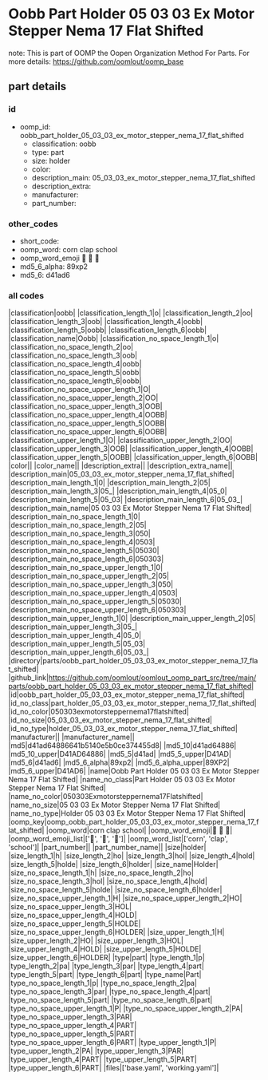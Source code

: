# Oobb Part Holder 05 03 03 Ex Motor Stepper Nema 17 Flat Shifted  

note: This is part of OOMP the Oopen Organization Method For Parts. For more details: https://github.com/oomlout/oomp_base

##  part details





### id
* oomp_id: oobb_part_holder_05_03_03_ex_motor_stepper_nema_17_flat_shifted
  * classification: oobb
  * type: part
  * size: holder
  * color: 
  * description_main: 05_03_03_ex_motor_stepper_nema_17_flat_shifted
  * description_extra: 
  * manufacturer: 
  * part_number: 

### other_codes
* short_code: 
* oomp_word: corn clap school
* oomp_word_emoji :corn: :clap: :school:
* md5_6_alpha: 89xp2
* md5_6: d41ad6

### all codes 
|classification|oobb|
|classification_length_1|o|
|classification_length_2|oo|
|classification_length_3|oob|
|classification_length_4|oobb|
|classification_length_5|oobb|
|classification_length_6|oobb|
|classification_name|Oobb|
|classification_no_space_length_1|o|
|classification_no_space_length_2|oo|
|classification_no_space_length_3|oob|
|classification_no_space_length_4|oobb|
|classification_no_space_length_5|oobb|
|classification_no_space_length_6|oobb|
|classification_no_space_upper_length_1|O|
|classification_no_space_upper_length_2|OO|
|classification_no_space_upper_length_3|OOB|
|classification_no_space_upper_length_4|OOBB|
|classification_no_space_upper_length_5|OOBB|
|classification_no_space_upper_length_6|OOBB|
|classification_upper_length_1|O|
|classification_upper_length_2|OO|
|classification_upper_length_3|OOB|
|classification_upper_length_4|OOBB|
|classification_upper_length_5|OOBB|
|classification_upper_length_6|OOBB|
|color||
|color_name||
|description_extra||
|description_extra_name||
|description_main|05_03_03_ex_motor_stepper_nema_17_flat_shifted|
|description_main_length_1|0|
|description_main_length_2|05|
|description_main_length_3|05_|
|description_main_length_4|05_0|
|description_main_length_5|05_03|
|description_main_length_6|05_03_|
|description_main_name|05 03 03 Ex Motor Stepper Nema 17 Flat Shifted|
|description_main_no_space_length_1|0|
|description_main_no_space_length_2|05|
|description_main_no_space_length_3|050|
|description_main_no_space_length_4|0503|
|description_main_no_space_length_5|05030|
|description_main_no_space_length_6|050303|
|description_main_no_space_upper_length_1|0|
|description_main_no_space_upper_length_2|05|
|description_main_no_space_upper_length_3|050|
|description_main_no_space_upper_length_4|0503|
|description_main_no_space_upper_length_5|05030|
|description_main_no_space_upper_length_6|050303|
|description_main_upper_length_1|0|
|description_main_upper_length_2|05|
|description_main_upper_length_3|05_|
|description_main_upper_length_4|05_0|
|description_main_upper_length_5|05_03|
|description_main_upper_length_6|05_03_|
|directory|parts/oobb_part_holder_05_03_03_ex_motor_stepper_nema_17_flat_shifted|
|github_link|https://github.com/oomlout/oomlout_oomp_part_src/tree/main/parts/oobb_part_holder_05_03_03_ex_motor_stepper_nema_17_flat_shifted|
|id|oobb_part_holder_05_03_03_ex_motor_stepper_nema_17_flat_shifted|
|id_no_class|part_holder_05_03_03_ex_motor_stepper_nema_17_flat_shifted|
|id_no_color|050303exmotorsteppernema17flatshifted|
|id_no_size|05_03_03_ex_motor_stepper_nema_17_flat_shifted|
|id_no_type|holder_05_03_03_ex_motor_stepper_nema_17_flat_shifted|
|manufacturer||
|manufacturer_name||
|md5|d41ad64886641b5140e5b0ce374455d8|
|md5_10|d41ad64886|
|md5_10_upper|D41AD64886|
|md5_5|d41ad|
|md5_5_upper|D41AD|
|md5_6|d41ad6|
|md5_6_alpha|89xp2|
|md5_6_alpha_upper|89XP2|
|md5_6_upper|D41AD6|
|name|Oobb Part Holder 05 03 03 Ex Motor Stepper Nema 17 Flat Shifted|
|name_no_class|Part Holder 05 03 03 Ex Motor Stepper Nema 17 Flat Shifted|
|name_no_color|050303Exmotorsteppernema17Flatshifted|
|name_no_size|05 03 03 Ex Motor Stepper Nema 17 Flat Shifted|
|name_no_type|Holder 05 03 03 Ex Motor Stepper Nema 17 Flat Shifted|
|oomp_key|oomp_oobb_part_holder_05_03_03_ex_motor_stepper_nema_17_flat_shifted|
|oomp_word|corn clap school|
|oomp_word_emoji|:corn: :clap: :school:|
|oomp_word_emoji_list|[':corn:', ':clap:', ':school:']|
|oomp_word_list|['corn', 'clap', 'school']|
|part_number||
|part_number_name||
|size|holder|
|size_length_1|h|
|size_length_2|ho|
|size_length_3|hol|
|size_length_4|hold|
|size_length_5|holde|
|size_length_6|holder|
|size_name|Holder|
|size_no_space_length_1|h|
|size_no_space_length_2|ho|
|size_no_space_length_3|hol|
|size_no_space_length_4|hold|
|size_no_space_length_5|holde|
|size_no_space_length_6|holder|
|size_no_space_upper_length_1|H|
|size_no_space_upper_length_2|HO|
|size_no_space_upper_length_3|HOL|
|size_no_space_upper_length_4|HOLD|
|size_no_space_upper_length_5|HOLDE|
|size_no_space_upper_length_6|HOLDER|
|size_upper_length_1|H|
|size_upper_length_2|HO|
|size_upper_length_3|HOL|
|size_upper_length_4|HOLD|
|size_upper_length_5|HOLDE|
|size_upper_length_6|HOLDER|
|type|part|
|type_length_1|p|
|type_length_2|pa|
|type_length_3|par|
|type_length_4|part|
|type_length_5|part|
|type_length_6|part|
|type_name|Part|
|type_no_space_length_1|p|
|type_no_space_length_2|pa|
|type_no_space_length_3|par|
|type_no_space_length_4|part|
|type_no_space_length_5|part|
|type_no_space_length_6|part|
|type_no_space_upper_length_1|P|
|type_no_space_upper_length_2|PA|
|type_no_space_upper_length_3|PAR|
|type_no_space_upper_length_4|PART|
|type_no_space_upper_length_5|PART|
|type_no_space_upper_length_6|PART|
|type_upper_length_1|P|
|type_upper_length_2|PA|
|type_upper_length_3|PAR|
|type_upper_length_4|PART|
|type_upper_length_5|PART|
|type_upper_length_6|PART|
|files|['base.yaml', 'working.yaml']|
